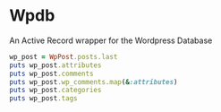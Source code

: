 # Wpdb

An Active Record wrapper for the Wordpress Database

```ruby
wp_post = WpPost.posts.last
puts wp_post.attributes
puts wp_post.comments
puts wp_post.wp_comments.map(&:attributes)
puts wp_post.categories
puts wp_post.tags
```

